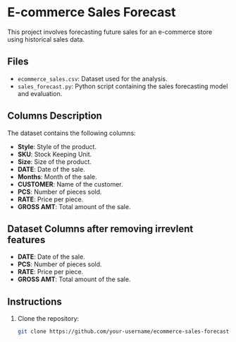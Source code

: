 # E-commerce Sales Forecast

This project involves forecasting future sales for an e-commerce store using historical sales data.

## Files

- `ecommerce_sales.csv`: Dataset used for the analysis.
- `sales_forecast.py`: Python script containing the sales forecasting model and evaluation.

## Columns Description

The dataset contains the following columns: 

- **Style**: Style of the product.
- **SKU**: Stock Keeping Unit.
- **Size**: Size of the product.
- **DATE**: Date of the sale.
- **Months**: Month of the sale.
- **CUSTOMER**: Name of the customer.
- **PCS**: Number of pieces sold.
- **RATE**: Price per piece.
- **GROSS AMT**: Total amount of the sale.

## Dataset Columns after removing irrevlent features

- **DATE**: Date of the sale.
- **PCS**: Number of pieces sold.
- **RATE**: Price per piece.
- **GROSS AMT**: Total amount of the sale.

## Instructions

1. Clone the repository:
   ```sh
   git clone https://github.com/your-username/ecommerce-sales-forecast.git
